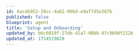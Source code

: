 ```yaml
---
id: 6acdb952-28cc-4a62-996d-e9af7d5e387b
published: false
blueprint: agent
title: 'Setup and Onboarding'
updated_by: b6c6019f-27db-41a7-98bb-07c9b90f212b
updated_at: 1754519028
---
```


